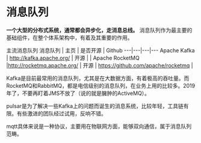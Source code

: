 # 消息队列
**一个大型的分布式系统，通常都会异步化，走消息总线。** 消息队列作为最主要的基础组件，在整个体系架构中，有着及其重要的作用。

主流消息队列
消息队列 | 主页 | 是否开源 | Github
---|---|---|---
Apache Kafka | http://kafka.apache.org/ | 开源 | |
Apache RocketMQ |http://rocketmq.apache.org/ | 开源 | https://github.com/apache/rocketmq |

Kafka是目前最常用的消息队列，尤其是在大数据方面，有着极高的吞吐量。而RocketMQ和RabbitMQ，都是电信级别的消息队列，在业务上用的比较多。2019年了，不要再盯着JMS不放了（说的就是臃肿的ActiveMQ）。

pulsar是为了解决一些Kafka上的问题而诞生的消息系统，比较年轻，工具链有限。有些激进的团队经过试用，反响不错。

mqtt具体来说是一种协议，主要用在物联网方面，能够双向通信，属于消息队列范畴。
